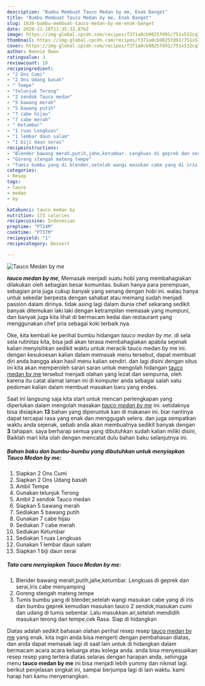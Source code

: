 ```yaml
---
description: "Bumbu Membuat Tauco Medan by me, Enak Banget"
title: "Bumbu Membuat Tauco Medan by me, Enak Banget"
slug: 1636-bumbu-membuat-tauco-medan-by-me-enak-banget
date: 2020-12-18T11:35:32.876Z
image: https://img-global.cpcdn.com/recipes/f371a0cb9825fd91/751x532cq70/tauco-medan-by-me-foto-resep-utama.jpg
thumbnail: https://img-global.cpcdn.com/recipes/f371a0cb9825fd91/751x532cq70/tauco-medan-by-me-foto-resep-utama.jpg
cover: https://img-global.cpcdn.com/recipes/f371a0cb9825fd91/751x532cq70/tauco-medan-by-me-foto-resep-utama.jpg
author: Nannie Owen
ratingvalue: 3
reviewcount: 10
recipeingredient:
- "2 Ons Cumi"
- "2 Ons Udang basah"
- " Tempe"
- "telunjuk Terong"
- "2 sendok Tauco medan"
- "5 bawang merah"
- "5 bawang putih"
- "7 cabe hijau"
- "7 cabe merah"
- " Ketumbar"
- "1 ruas Lengkuas"
- "1 lembar daun salam"
- "1 biji daun serai"
recipeinstructions:
- "Blender bawang merah,putih,jahe,ketumbar. Lengkuas di geprek dan serai,Iris cabe menyamping"
- "Goreng stengah mateng tempe"
- "Tumis bumbu yang di blender,setelah wangi masukan cabe yang di iris dan bumbu geprek kemudian masukan tauco 2 sendok,masukan cumi dan udang di tumis sebentar. Lalu masukkan air,setelah mendidih masukan terong dan tempe,cek Rasa. Siap di hidangkan"
categories:
- Resep
tags:
- tauco
- medan
- by

katakunci: tauco medan by 
nutrition: 173 calories
recipecuisine: Indonesian
preptime: "PT24M"
cooktime: "PT37M"
recipeyield: "1"
recipecategory: Dessert

---
```



![Tauco Medan by me](https://img-global.cpcdn.com/recipes/f371a0cb9825fd91/751x532cq70/tauco-medan-by-me-foto-resep-utama.jpg)

<b><i>tauco medan by me</i></b>, Memasak menjadi suatu hobi yang membahagiakan dilakukan oleh sebagian besar komunitas. bukan hanya para perempuan, sebagian pria juga cukup banyak yang senang dengan hobi ini. walau hanya untuk sekedar berpesta dengan sahabat atau memang sudah menjadi passion dalam dirinya. tidak asing lagi dalam dunia chef sekarang sedikit banyak ditemukan laki laki dengan ketrampilan memasak yang mumpuni, dan banyak juga kita lihat di bermacam kedai dan restaurant yang menggunakan chef pria sebagai koki terbaik nya.



Oke, kita kembali ke perihal bumbu hidangan <i>tauco medan by me</i>. di sela sela rutinitas kita, bisa jadi akan terasa membahagiakan apabila sejenak kalian menyisihkan sedikit waktu untuk meracik tauco medan by me ini. dengan kesuksesan kalian dalam memasak menu tersebut, dapat membuat diri anda bangga akan hasil menu kalian sendiri. dan lagi disini dengan situs ini kita akan memperoleh saran saran untuk mengolah hidangan <u>tauco medan by me</u> tersebut menjadi olahan yang lezat dan sempurna, oleh karena itu catat alamat laman ini di komputer anda sebagai salah satu pedoman kalian dalam membuat masakan baru yang endes.


Saat ini langsung saja kita start untuk mencari perlengkapan yang diperlukan dalam mengolah masakan <u><i>tauco medan by me</i></u> ini. setidaknya bisa disiapkan <b>13</b> bahan yang diperuntuk kan di makanan ini. biar nantinya dapat tercapai rasa yang enak dan menggugah selera. dan juga sempatkan waktu anda sejenak, sebab anda akan membuatnya sedikit banyak dengan <b>3</b> tahapan. saya berharap semua yang dibutuhkan sudah kalian miliki disini, Baiklah mari kita olah dengan mencatat dulu bahan baku selanjutnya ini.

<!--inarticleads1-->

##### Bahan baku dan bumbu-bumbu yang dibutuhkan untuk menyiapkan Tauco Medan by me:

1. Siapkan 2 Ons Cumi
1. Siapkan 2 Ons Udang basah
1. Ambil  Tempe
1. Gunakan telunjuk Terong
1. Ambil 2 sendok Tauco medan
1. Siapkan 5 bawang merah
1. Sediakan 5 bawang putih
1. Gunakan 7 cabe hijau
1. Sediakan 7 cabe merah
1. Sediakan  Ketumbar
1. Sediakan 1 ruas Lengkuas
1. Gunakan 1 lembar daun salam
1. Siapkan 1 biji daun serai




<!--inarticleads2-->

##### Tata cara menyiapkan Tauco Medan by me:

1. Blender bawang merah,putih,jahe,ketumbar. Lengkuas di geprek dan serai,Iris cabe menyamping
1. Goreng stengah mateng tempe
1. Tumis bumbu yang di blender,setelah wangi masukan cabe yang di iris dan bumbu geprek kemudian masukan tauco 2 sendok,masukan cumi dan udang di tumis sebentar. Lalu masukkan air,setelah mendidih masukan terong dan tempe,cek Rasa. Siap di hidangkan




Diatas adalah sedikit bahasan olahan perihal resep resep <u>tauco medan by me</u> yang enak. kita ingin anda bisa mengerti dengan pembahasan diatas, dan anda dapat memasak lagi di saat lain untuk di hidangkan dalam bermacam acara acara keluarga atau kolega anda. anda bisa menyesuaikan resep resep yang tertera diatas selaras dengan harapan anda, sehingga menu <b>tauco medan by me</b> ini bisa menjadi lebih yummy dan nikmat lagi. berikut penjelasan singkat ini, sampai berjumpa lagi di lain waktu. kami harap hari kamu menyenangkan.
